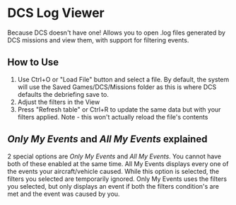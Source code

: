 # DCS Log Viewer

Because DCS doesn't have one! Allows you to open .log files generated by DCS missions and view them, with support for filtering events. 

## How to Use

1. Use Ctrl+O or "Load File" button and select a file. By default, the system will use the Saved Games/DCS/Missions folder as this is where DCS defaults the debriefing save to.
2. Adjust the filters in the View
3. Press "Refresh table" or Ctrl+R to update the same data but with your filters applied. Note - this won't actually reload the file's contents

## _Only My Events_ and _All My Events_ explained
2 special options are _Only My Events_ and _All My Events_. You cannot have both of these enabled at the same time. All My Events displays every one of the events your aircraft/vehicle caused. While this option is selected, the filters you selected are temporarily ignored.
Only My Events uses the filters you selected, but only displays an event if both the filters condition's are met and the event was caused by you.

